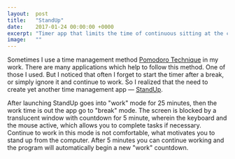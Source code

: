```yaml
---
layout:  post
title:   "StandUp"
date:    2017-01-24 00:00:00 +0000
excerpt: "Timer app that limits the time of continuous sitting at the computer"
image:   ""
---
```


Sometimes I use a time management method [Pomodoro Technique] in my work. There are many applications which help to follow this method. One of those I used. But I noticed that often I forget to start the timer after a break, or simply ignore it and continue to work. So I realized that the need to create yet another time management app — [StandUp].

After launching StandUp goes into "work" mode for 25 minutes, then the work time is out the app go to "break" mode. The screen is blocked by a translucent window with countdown for 5 minute, wherein the keyboard and the mouse active, which allows you to complete tasks if necessary. Continue to work in this mode is not comfortable, what motivates you to stand up from the computer. After 5 minutes you can continue working and the program will automatically begin a new "work" countdown.

[Pomodoro Technique]: https://en.wikipedia.org/wiki/Pomodoro_Technique
[StandUp]: https://sprql.github.io/StandUp